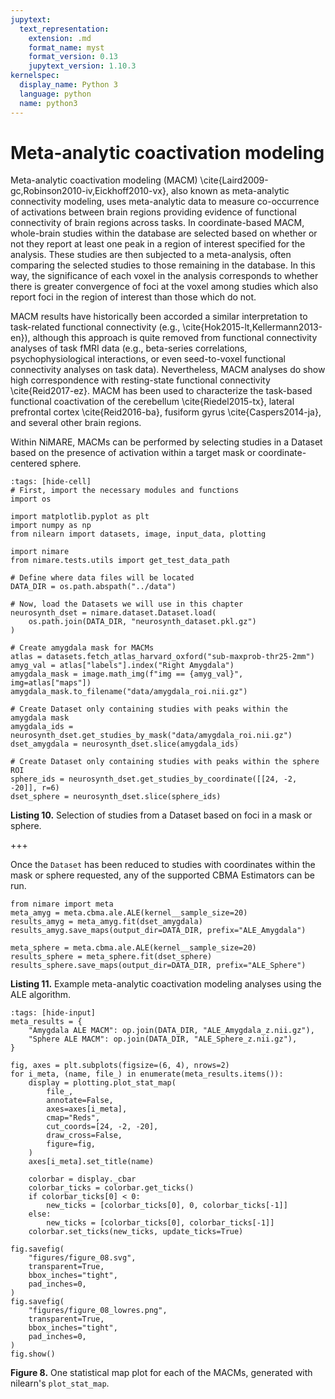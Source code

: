 ```yaml
---
jupytext:
  text_representation:
    extension: .md
    format_name: myst
    format_version: 0.13
    jupytext_version: 1.10.3
kernelspec:
  display_name: Python 3
  language: python
  name: python3
---
```


# Meta-analytic coactivation modeling

Meta-analytic coactivation modeling (MACM) \cite{Laird2009-gc,Robinson2010-iv,Eickhoff2010-vx}, also known as meta-analytic connectivity modeling, uses meta-analytic data to measure co-occurrence of activations between brain regions providing evidence of functional connectivity of brain regions across tasks.
In coordinate-based MACM, whole-brain studies within the database are selected based on whether or not they report at least one peak in a region of interest specified for the analysis.
These studies are then subjected to a meta-analysis, often comparing the selected studies to those remaining in the database.
In this way, the significance of each voxel in the analysis corresponds to whether there is greater convergence of foci at the voxel among studies which also report foci in the region of interest than those which do not.

MACM results have historically been accorded a similar interpretation to task-related functional connectivity (e.g., \cite{Hok2015-lt,Kellermann2013-en}), although this approach is quite removed from functional connectivity analyses of task fMRI data (e.g., beta-series correlations, psychophysiological interactions, or even seed-to-voxel functional connectivity analyses on task data).
Nevertheless, MACM analyses do show high correspondence with resting-state functional connectivity \cite{Reid2017-ez}.
MACM has been used to characterize the task-based functional coactivation of the cerebellum \cite{Riedel2015-tx}, lateral prefrontal cortex \cite{Reid2016-ba}, fusiform gyrus \cite{Caspers2014-ja}, and several other brain regions.

Within NiMARE, MACMs can be performed by selecting studies in a Dataset based on the presence of activation within a target mask or coordinate-centered sphere.

```{code-cell} ipython3
:tags: [hide-cell]
# First, import the necessary modules and functions
import os

import matplotlib.pyplot as plt
import numpy as np
from nilearn import datasets, image, input_data, plotting

import nimare
from nimare.tests.utils import get_test_data_path

# Define where data files will be located
DATA_DIR = os.path.abspath("../data")

# Now, load the Datasets we will use in this chapter
neurosynth_dset = nimare.dataset.Dataset.load(
    os.path.join(DATA_DIR, "neurosynth_dataset.pkl.gz")
)
```

```{code-cell} ipython3
# Create amygdala mask for MACMs
atlas = datasets.fetch_atlas_harvard_oxford("sub-maxprob-thr25-2mm")
amyg_val = atlas["labels"].index("Right Amygdala")
amygdala_mask = image.math_img(f"img == {amyg_val}", img=atlas["maps"])
amygdala_mask.to_filename("data/amygdala_roi.nii.gz")

# Create Dataset only containing studies with peaks within the amygdala mask
amygdala_ids = neurosynth_dset.get_studies_by_mask("data/amygdala_roi.nii.gz")
dset_amygdala = neurosynth_dset.slice(amygdala_ids)

# Create Dataset only containing studies with peaks within the sphere ROI
sphere_ids = neurosynth_dset.get_studies_by_coordinate([[24, -2, -20]], r=6)
dset_sphere = neurosynth_dset.slice(sphere_ids)
```

**Listing 10.** Selection of studies from a Dataset based on foci in a mask or sphere.

+++

Once the `Dataset` has been reduced to studies with coordinates within the mask or sphere requested, any of the supported CBMA Estimators can be run.

```{code-cell} ipython3
from nimare import meta
meta_amyg = meta.cbma.ale.ALE(kernel__sample_size=20)
results_amyg = meta_amyg.fit(dset_amygdala)
results_amyg.save_maps(output_dir=DATA_DIR, prefix="ALE_Amygdala")

meta_sphere = meta.cbma.ale.ALE(kernel__sample_size=20)
results_sphere = meta_sphere.fit(dset_sphere)
results_sphere.save_maps(output_dir=DATA_DIR, prefix="ALE_Sphere")
```

**Listing 11.** Example meta-analytic coactivation modeling analyses using the ALE algorithm.

```{code-cell} ipython3
:tags: [hide-input]
meta_results = {
    "Amygdala ALE MACM": op.join(DATA_DIR, "ALE_Amygdala_z.nii.gz"),
    "Sphere ALE MACM": op.join(DATA_DIR, "ALE_Sphere_z.nii.gz"),
}

fig, axes = plt.subplots(figsize=(6, 4), nrows=2)
for i_meta, (name, file_) in enumerate(meta_results.items()):
    display = plotting.plot_stat_map(
        file_,
        annotate=False,
        axes=axes[i_meta],
        cmap="Reds",
        cut_coords=[24, -2, -20],
        draw_cross=False,
        figure=fig,
    )
    axes[i_meta].set_title(name)

    colorbar = display._cbar
    colorbar_ticks = colorbar.get_ticks()
    if colorbar_ticks[0] < 0:
        new_ticks = [colorbar_ticks[0], 0, colorbar_ticks[-1]]
    else:
        new_ticks = [colorbar_ticks[0], colorbar_ticks[-1]]
    colorbar.set_ticks(new_ticks, update_ticks=True)

fig.savefig(
    "figures/figure_08.svg",
    transparent=True,
    bbox_inches="tight",
    pad_inches=0,
)
fig.savefig(
    "figures/figure_08_lowres.png",
    transparent=True,
    bbox_inches="tight",
    pad_inches=0,
)
fig.show()
```

**Figure 8.** One statistical map plot for each of the MACMs, generated with nilearn's `plot_stat_map`.
